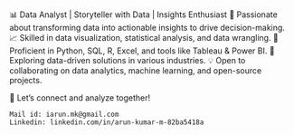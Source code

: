 📊 Data Analyst | Storyteller with Data | Insights Enthusiast
🌟 Passionate about transforming data into actionable insights to drive decision-making.
📈 Skilled in data visualization, statistical analysis, and data wrangling.
🔧 Proficient in Python, SQL, R, Excel, and tools like Tableau & Power BI.
📂 Exploring data-driven solutions in various industries.
💡 Open to collaborating on data analytics, machine learning, and open-source projects.

🚀 Let’s connect and analyze together!
    
    Mail id: iarun.mk@gmail.com
    Linkedin: linkedin.com/in/arun-kumar-m-82ba5418a

<!---
arun2428/arun2428 is a ✨ special ✨ repository because its `README.md` (this file) appears on your GitHub profile.
You can click the Preview link to take a look at your changes.
--->

